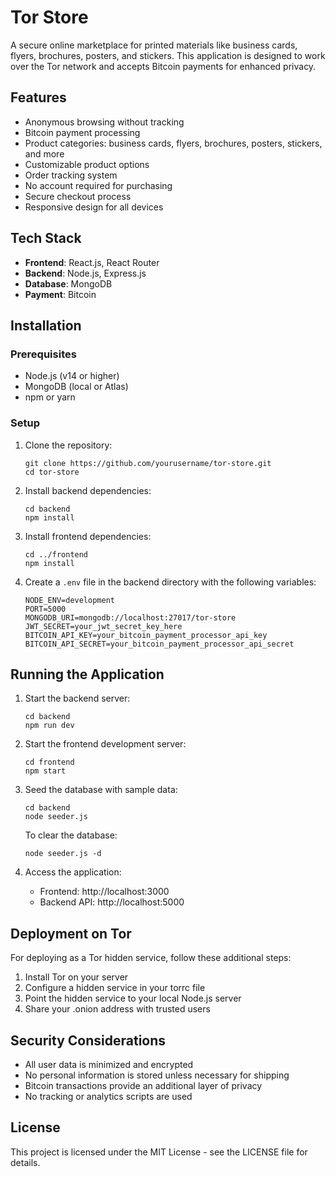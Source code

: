 # Tor Store

A secure online marketplace for printed materials like business cards, flyers, brochures, posters, and stickers. This application is designed to work over the Tor network and accepts Bitcoin payments for enhanced privacy.

## Features

- Anonymous browsing without tracking
- Bitcoin payment processing
- Product categories: business cards, flyers, brochures, posters, stickers, and more
- Customizable product options
- Order tracking system
- No account required for purchasing
- Secure checkout process
- Responsive design for all devices

## Tech Stack

- **Frontend**: React.js, React Router
- **Backend**: Node.js, Express.js
- **Database**: MongoDB
- **Payment**: Bitcoin

## Installation

### Prerequisites

- Node.js (v14 or higher)
- MongoDB (local or Atlas)
- npm or yarn

### Setup

1. Clone the repository:
   ```
   git clone https://github.com/yourusername/tor-store.git
   cd tor-store
   ```

2. Install backend dependencies:
   ```
   cd backend
   npm install
   ```

3. Install frontend dependencies:
   ```
   cd ../frontend
   npm install
   ```

4. Create a `.env` file in the backend directory with the following variables:
   ```
   NODE_ENV=development
   PORT=5000
   MONGODB_URI=mongodb://localhost:27017/tor-store
   JWT_SECRET=your_jwt_secret_key_here
   BITCOIN_API_KEY=your_bitcoin_payment_processor_api_key
   BITCOIN_API_SECRET=your_bitcoin_payment_processor_api_secret
   ```

## Running the Application

1. Start the backend server:
   ```
   cd backend
   npm run dev
   ```

2. Start the frontend development server:
   ```
   cd frontend
   npm start
   ```

3. Seed the database with sample data:
   ```
   cd backend
   node seeder.js
   ```
   
   To clear the database:
   ```
   node seeder.js -d
   ```

4. Access the application:
   - Frontend: http://localhost:3000
   - Backend API: http://localhost:5000

## Deployment on Tor

For deploying as a Tor hidden service, follow these additional steps:

1. Install Tor on your server
2. Configure a hidden service in your torrc file
3. Point the hidden service to your local Node.js server
4. Share your .onion address with trusted users

## Security Considerations

- All user data is minimized and encrypted
- No personal information is stored unless necessary for shipping
- Bitcoin transactions provide an additional layer of privacy
- No tracking or analytics scripts are used

## License

This project is licensed under the MIT License - see the LICENSE file for details.